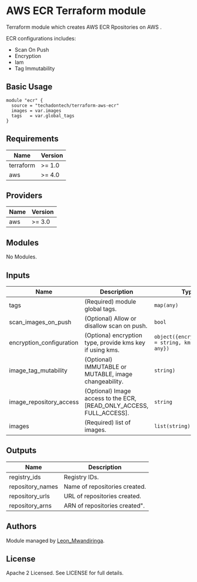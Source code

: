 # AWS ECR Terraform module

Terraform module which creates AWS ECR Rpositories on AWS .

ECR configurations includes:

- Scan On Push
- Encryption
- Iam
- Tag Immutability

## Basic Usage

```hcl
module "ecr" {
  source = "techadontech/terraform-aws-ecr"
  images = var.images
  tags   = var.global_tags
}
```

## Requirements

| Name | Version |
|------|---------|
| terraform | >= 1.0 |
| aws | >= 4.0 |

## Providers

| Name | Version |
|------|---------|
| aws | >= 3.0 |

## Modules

No Modules.

## Inputs

| Name | Description | Type | Default | Required |
|------|-------------|------|---------|:--------:|
| tags | (Required) module global tags. | `map(any)` | `null` | yes |
| scan_images_on_push | (Optional) Allow or disallow scan on push. | `bool` | `false` | no |
| encryption_configuration | (Optiona) encryption type, provide kms key if using kms. | `object({encryption_type = string, kms_key   = any})` | `{encryption_type = "AES256", kms_key = null}` | no |
| image_tag_mutability | (Optional) IMMUTABLE or MUTABLE, image changeability. | `string)` | `MUTABLE` | no |
| image_repository_access | (Optional) Image access to the ECR, [READ_ONLY_ACCESS, FULL_ACCESS]. | `string` | `FULL_ACCESS` | no |
| images | (Required) list of images. | `list(string)` | `[]` | yes |

## Outputs

| Name | Description |
|------|-------------|
| registry\_ids | Registry IDs. |
| repository\_names | Name of repositories created. |
| repository\_urls | URL of repositories created. |
| repository\_arns | ARN of repositories created". |

## Authors

Module managed by [Leon_Mwandiringa](https://github.com/leonmwandiringa).

## License

Apache 2 Licensed. See LICENSE for full details.